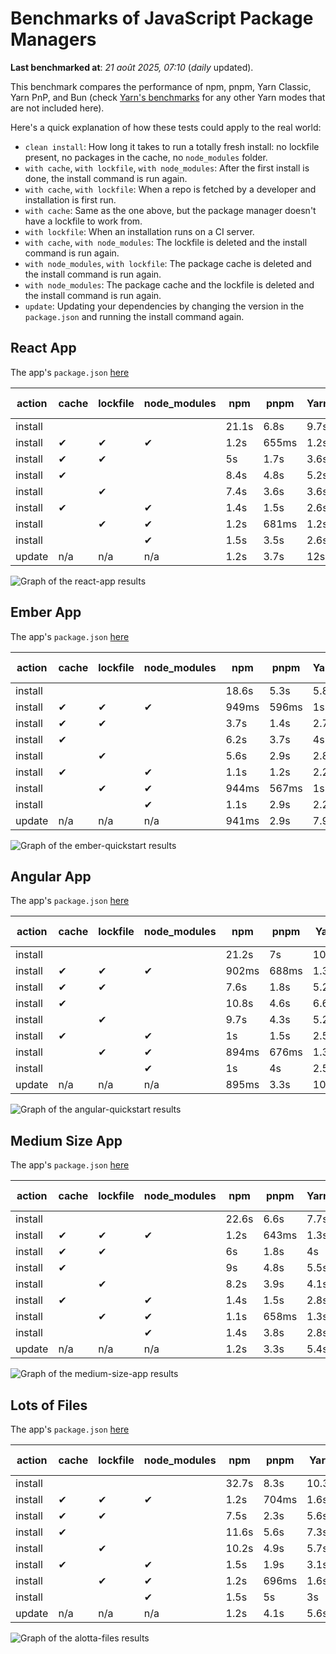 # Benchmarks of JavaScript Package Managers

**Last benchmarked at**: _21 août 2025, 07:10_ (_daily_ updated).

This benchmark compares the performance of npm, pnpm, Yarn Classic, Yarn PnP, and Bun (check [Yarn's benchmarks](https://yarnpkg.com/benchmarks) for any other Yarn modes that are not included here).

Here's a quick explanation of how these tests could apply to the real world:

- `clean install`: How long it takes to run a totally fresh install: no lockfile present, no packages in the cache, no `node_modules` folder.
- `with cache`, `with lockfile`, `with node_modules`: After the first install is done, the install command is run again.
- `with cache`, `with lockfile`: When a repo is fetched by a developer and installation is first run.
- `with cache`: Same as the one above, but the package manager doesn't have a lockfile to work from.
- `with lockfile`: When an installation runs on a CI server.
- `with cache`, `with node_modules`: The lockfile is deleted and the install command is run again.
- `with node_modules`, `with lockfile`: The package cache is deleted and the install command is run again.
- `with node_modules`: The package cache and the lockfile is deleted and the install command is run again.
- `update`: Updating your dependencies by changing the version in the `package.json` and running the install command again.

## React App

The app's `package.json` [here](./fixtures/react-app/package.json)

| action  | cache | lockfile | node_modules| npm | pnpm | Yarn | Yarn PnP | Bun |
| ---     | ---   | ---      | ---         | --- | ---  | ---  | ---      | --- |
| install |       |          |             | 21.1s | 6.8s | 9.7s | 2.8s | 1.4s |
| install | ✔     | ✔        | ✔           | 1.2s | 655ms | 1.2s | n/a | 34ms |
| install | ✔     | ✔        |             | 5s | 1.7s | 3.6s | 1s | 443ms |
| install | ✔     |          |             | 8.4s | 4.8s | 5.2s | 2.5s | 417ms |
| install |       | ✔        |             | 7.4s | 3.6s | 3.6s | 1s | 416ms |
| install | ✔     |          | ✔           | 1.4s | 1.5s | 2.6s | n/a | 33ms |
| install |       | ✔        | ✔           | 1.2s | 681ms | 1.2s | n/a | 31ms |
| install |       |          | ✔           | 1.5s | 3.5s | 2.6s | n/a | 30ms |
| update  | n/a | n/a | n/a | 1.2s | 3.7s | 12s | 3.1s | 34ms |

<img alt="Graph of the react-app results" src="results/img/react-app.svg" />

## Ember App

The app's `package.json` [here](./fixtures/ember-quickstart/package.json)

| action  | cache | lockfile | node_modules| npm | pnpm | Yarn | Yarn PnP | Bun |
| ---     | ---   | ---      | ---         | --- | ---  | ---  | ---      | --- |
| install |       |          |             | 18.6s | 5.3s | 5.8s | 2.4s | 1.2s |
| install | ✔     | ✔        | ✔           | 949ms | 596ms | 1s | n/a | 27ms |
| install | ✔     | ✔        |             | 3.7s | 1.4s | 2.7s | 874ms | 326ms |
| install | ✔     |          |             | 6.2s | 3.7s | 4s | 1.9s | 334ms |
| install |       | ✔        |             | 5.6s | 2.9s | 2.8s | 869ms | 324ms |
| install | ✔     |          | ✔           | 1.1s | 1.2s | 2.2s | n/a | 26ms |
| install |       | ✔        | ✔           | 944ms | 567ms | 1s | n/a | 24ms |
| install |       |          | ✔           | 1.1s | 2.9s | 2.2s | n/a | 24ms |
| update  | n/a | n/a | n/a | 941ms | 2.9s | 7.9s | 2.8s | 26ms |

<img alt="Graph of the ember-quickstart results" src="results/img/ember-quickstart.svg" />

## Angular App

The app's `package.json` [here](./fixtures/angular-quickstart/package.json)

| action  | cache | lockfile | node_modules| npm | pnpm | Yarn | Yarn PnP | Bun |
| ---     | ---   | ---      | ---         | --- | ---  | ---  | ---      | --- |
| install |       |          |             | 21.2s | 7s | 10.8s | 2.9s | 1.7s |
| install | ✔     | ✔        | ✔           | 902ms | 688ms | 1.3s | n/a | 29ms |
| install | ✔     | ✔        |             | 7.6s | 1.8s | 5.2s | 1.2s | 839ms |
| install | ✔     |          |             | 10.8s | 4.6s | 6.6s | 2.4s | 812ms |
| install |       | ✔        |             | 9.7s | 4.3s | 5.2s | 1.2s | 809ms |
| install | ✔     |          | ✔           | 1s | 1.5s | 2.5s | n/a | 27ms |
| install |       | ✔        | ✔           | 894ms | 676ms | 1.3s | n/a | 25ms |
| install |       |          | ✔           | 1s | 4s | 2.5s | n/a | 25ms |
| update  | n/a | n/a | n/a | 895ms | 3.3s | 10.6s | 2.9s | 33ms |

<img alt="Graph of the angular-quickstart results" src="results/img/angular-quickstart.svg" />

## Medium Size App

The app's `package.json` [here](./fixtures/medium-size-app/package.json)

| action  | cache | lockfile | node_modules| npm | pnpm | Yarn | Yarn PnP | Bun |
| ---     | ---   | ---      | ---         | --- | ---  | ---  | ---      | --- |
| install |       |          |             | 22.6s | 6.6s | 7.7s | 2.9s | 1.4s |
| install | ✔     | ✔        | ✔           | 1.2s | 643ms | 1.3s | n/a | 31ms |
| install | ✔     | ✔        |             | 6s | 1.8s | 4s | 1.1s | 470ms |
| install | ✔     |          |             | 9s | 4.8s | 5.5s | 2.5s | 462ms |
| install |       | ✔        |             | 8.2s | 3.9s | 4.1s | 1.2s | 456ms |
| install | ✔     |          | ✔           | 1.4s | 1.5s | 2.8s | n/a | 30ms |
| install |       | ✔        | ✔           | 1.1s | 658ms | 1.3s | n/a | 27ms |
| install |       |          | ✔           | 1.4s | 3.8s | 2.8s | n/a | 27ms |
| update  | n/a | n/a | n/a | 1.2s | 3.3s | 5.4s | 2.4s | 37ms |

<img alt="Graph of the medium-size-app results" src="results/img/medium-size-app.svg" />

## Lots of Files

The app's `package.json` [here](./fixtures/alotta-files/package.json)

| action  | cache | lockfile | node_modules| npm | pnpm | Yarn | Yarn PnP | Bun |
| ---     | ---   | ---      | ---         | --- | ---  | ---  | ---      | --- |
| install |       |          |             | 32.7s | 8.3s | 10.3s | 3.4s | 1.7s |
| install | ✔     | ✔        | ✔           | 1.2s | 704ms | 1.6s | n/a | 40ms |
| install | ✔     | ✔        |             | 7.5s | 2.3s | 5.6s | 1.3s | 708ms |
| install | ✔     |          |             | 11.6s | 5.6s | 7.3s | 2.9s | 699ms |
| install |       | ✔        |             | 10.2s | 4.9s | 5.7s | 1.3s | 703ms |
| install | ✔     |          | ✔           | 1.5s | 1.9s | 3.1s | n/a | 38ms |
| install |       | ✔        | ✔           | 1.2s | 696ms | 1.6s | n/a | 35ms |
| install |       |          | ✔           | 1.5s | 5s | 3s | n/a | 35ms |
| update  | n/a | n/a | n/a | 1.2s | 4.1s | 5.6s | 2.9s | 91ms |

<img alt="Graph of the alotta-files results" src="results/img/alotta-files.svg" />